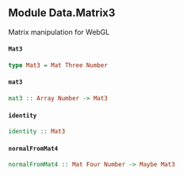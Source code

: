## Module Data.Matrix3

Matrix manipulation for WebGL

#### `Mat3`

``` purescript
type Mat3 = Mat Three Number
```

#### `mat3`

``` purescript
mat3 :: Array Number -> Mat3
```

#### `identity`

``` purescript
identity :: Mat3
```

#### `normalFromMat4`

``` purescript
normalFromMat4 :: Mat Four Number -> Maybe Mat3
```


